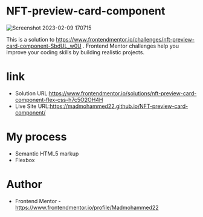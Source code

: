 # NFT-preview-card-component
![Screenshot 2023-02-09 170715](https://user-images.githubusercontent.com/121677014/217868954-5003f3ff-f7f3-4a1f-b526-69a977f1275d.png)

This is a solution to https://www.frontendmentor.io/challenges/nft-preview-card-component-SbdUL_w0U . Frontend Mentor challenges help you improve your coding skills by building realistic projects.

# link
- Solution URL:https://www.frontendmentor.io/solutions/nft-preview-card-component-flex-css-h7c5O2OH4H
- Live Site URL:https://madmohammed22.github.io/NFT-preview-card-component/

# My process
- Semantic HTML5 markup
- Flexbox

# Author
- Frontend Mentor -https://www.frontendmentor.io/profile/Madmohammed22
